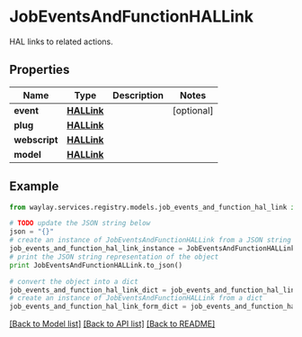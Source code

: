 # JobEventsAndFunctionHALLink

HAL links to related actions.

## Properties

Name | Type | Description | Notes
------------ | ------------- | ------------- | -------------
**event** | [**HALLink**](HALLink.md) |  | [optional] 
**plug** | [**HALLink**](HALLink.md) |  | 
**webscript** | [**HALLink**](HALLink.md) |  | 
**model** | [**HALLink**](HALLink.md) |  | 

## Example

```python
from waylay.services.registry.models.job_events_and_function_hal_link import JobEventsAndFunctionHALLink

# TODO update the JSON string below
json = "{}"
# create an instance of JobEventsAndFunctionHALLink from a JSON string
job_events_and_function_hal_link_instance = JobEventsAndFunctionHALLink.from_json(json)
# print the JSON string representation of the object
print JobEventsAndFunctionHALLink.to_json()

# convert the object into a dict
job_events_and_function_hal_link_dict = job_events_and_function_hal_link_instance.to_dict()
# create an instance of JobEventsAndFunctionHALLink from a dict
job_events_and_function_hal_link_form_dict = job_events_and_function_hal_link.from_dict(job_events_and_function_hal_link_dict)
```
[[Back to Model list]](../README.md#documentation-for-models) [[Back to API list]](../README.md#documentation-for-api-endpoints) [[Back to README]](../README.md)



